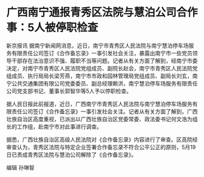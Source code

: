 # 广西南宁通报青秀区法院与慧泊公司合作事：5人被停职检查

新京报讯
据南宁新闻网消息，近日，南宁市青秀区人民法院与南宁慧泊停车场服务有限责任公司签订《合作备忘录》一事引发社会关注，暴露出南宁市一些党员领导干部存在法治意识不强、履职不当等问题。记者从有关方面了解到，经南宁市委决定，对南宁市青秀区人民法院党组成员、副院长赵会，南宁市青秀区人民法院党组成员、执行局局长梁芳燕，南宁市市政和园林管理局党组成员、副局长刘玄，南宁公共交通集团有限公司党委委员、副总经理赖洪，南宁慧泊停车场服务有限责任公司党支部书记、董事长郭智华等5人予以停职检查。

据人民日报此前报道，近日，广西南宁市青秀区人民法院与南宁慧泊停车场服务有限责任公司签订《合作备忘录》一事引发社会关注。记者从有关方面了解到，广西壮族自治区高度重视，已派出以广西壮族自治区党委常委、政法委书记何文浩为组长的工作组，赴南宁市对此事进行调查。

据悉，广西壮族自治区高级人民法院对《合作备忘录》内容进行了审查。区高院经审查认为，青秀区法院与特定企业签署合作备忘录不符合公平公正的原则，5月19日已责成青秀区法院与慧泊公司解除了《合作备忘录》。

编辑 孙琳智

